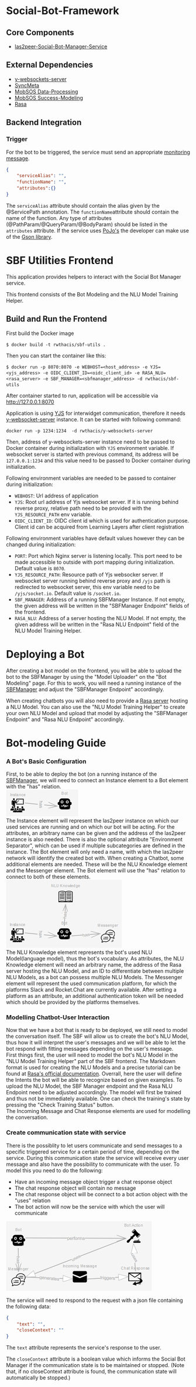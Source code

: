 # Social-Bot-Framework


Core Components
--------
* [las2peer-Social-Bot-Manager-Service](https://github.com/rwth-acis/las2peer-Social-Bot-Manager-Service)

External Dependencies
--------
* [y-websockets-server](https://github.com/y-js/y-websockets-server)
* [SyncMeta](https://github.com/rwth-acis/syncmeta)
* [MobSOS Data-Processing](https://github.com/rwth-acis/mobsos-data-processing)
* [MobSOS Success-Modeling](https://github.com/rwth-acis/mobsos-success-modeling)
* [Rasa](https://github.com/RasaHQ/rasa.git)

Backend Integration
--------
### Trigger
For the bot to be triggered, the service must send an appropriate [monitoring message](https://github.com/rwth-acis/mobsos-data-processing/wiki/Manual#2-monitor-a-service).
```json
{
    "serviceAlias": "",
    "functionName": "",
    "attributes":{}
}
```
The `serviceAlias` attribute should contain the alias given by the @ServicePath annotation. 
The `functionName`attribute should contain the name of the function. 
Any type of attributes (@PathParam/@QueryParam/@BodyParam) should be listed in the `attributes` attribute.
If the service uses [PoJo's](https://en.wikipedia.org/wiki/Plain_old_Java_object) the developer can make use of the [Gson library](https://github.com/google/gson). 



# SBF Utilities Frontend

This application provides helpers to interact with the Social Bot Manager service.

This frontend consists of the Bot Modeling and the NLU Model Training Helper. 

## Build and Run the Frontend
First build the Docker image
```
$ docker build -t rwthacis/sbf-utils .
```

Then you can start the container like this:
```
$ docker run -p 8070:8070 -e WEBHOST=<host_address> -e YJS=<yjs_address> -e OIDC_CLIENT_ID=<oidc_client_id> -e RASA_NLU=<rasa_server> -e SBF_MANAGER=<sbfmanager_address> -d rwthacis/sbf-utils
```
After container started to run, application will be accessible via http://127.0.0.1:8070

Application is using [YJS][yjs-github] for interwidget communication, therefore it needs [y-websocket-server][y-websocket-server] instance. 
It can be started with following command:
```
docker run -p 1234:1234  -d rwthacis/y-websockets-server
```
Then, address of y-websockets-server instance need to be passed to Docker container during initialization with `YJS` environment variable. If websocket server is started with previous command, its address will be `127.0.0.1:1234` and this value need to be passed to Docker container during initialization.


Following environment variables are needed to be passed to container during initialization:

* `WEBHOST`: Url address of application
* `YJS`: Root url address of Yjs websocket server. If it is running behind reverse proxy, relative path need to be provided with the `YJS_RESOURCE_PATH` env variable.
* `OIDC_CLIENT_ID`: OIDC client id which is used for authentication purpose. Client id can be acquired from Learning Layers after client registration

Following environment variables have default values however they can be changed during initialization:

* `PORT`: Port which Nginx server is listening locally. This port need to be made accessible to outside with port mapping during initialization. Default value is `8070`.
* `YJS_RESOURCE_PATH`: Resource path of Yjs websocker server. If websocket server running behind reverse proxy and `/yjs` path is redirected to websocket server, this env variable need to be `/yjs/socket.io`. Default value is `/socket.io`.
* `SBF_MANAGER`: Address of a running SBFManager Instance. If not empty, the given address will be written in the "SBFManager Endpoint" fields of the frontend.
* `RASA_NLU`: Address of a server hosting the NLU Model. If not empty, the given address will be written in the "Rasa NLU Endpoint" field of the NLU Model Training Helper.

[yjs-github]: https://github.com/yjs/yjs
[y-websocket-server]: https://github.com/y-js/y-websockets-server

# Deploying a Bot
After creating a bot model on the frontend, you will be able to upload the bot to the SBFManager by using the "Model Uploader" on the "Bot Modeling" page. For this to work, you will need a running instance of the [SBFManager](https://github.com/rwth-acis/las2peer-Social-Bot-Manager-Service) and adjust the "SBFManager Endpoint" accordingly. 

When creating chatbots you will also need to provide a [Rasa server](https://github.com/RasaHQ/rasa.git) hosting a NLU Model. You can also use the "NLU Model Training Helper" to create your own NLU Model and upload that model by adjusting the "SBFManager Endpoint" and "Rasa NLU Endpoint" accordingly.

# Bot-modeling Guide
### A Bot's Basic Configuration
First, to be able to deploy the bot (on a running instance of the [SBFManager](https://github.com/rwth-acis/las2peer-Social-Bot-Manager-Service), we will need to connect an Instance element to a Bot element with the "has" relation.   
![BotBasicConfiguration](READMEImages/BotBasicConfiguration.png)  
The Instance element will represent the las2peer instance on which our used services are running and on which our bot will be acting. For the attributes, an arbitrary name can be given and the address of the las2peer instance is also needed. There is also the optional attribute "Environment Separator", which can be used if multiple subcategories are defined in the instance. The Bot element will only need a name, with which the las2peer network will identify the created bot with.
When creating a Chatbot, some additional elements are needed. These will be the NLU Knowledge element and the Messenger element. The Bot element will use the "has" relation to connect to both of these elements.   
![ChatbotBasicConfiguration](READMEImages/ChatbotBasicConfiguration.png)   
The NLU Knowledge element represents the bot's used NLU Model(language model), thus the bot's vocabulary. As attributes, the NLU Knowledge element will need an arbitrary name, the address of the Rasa server hosting the NLU Model, and an ID to differentiate between multiple NLU Models, as a bot can possess multiple NLU Models. The Messenger element will represent the used communication platform, for which the platforms Slack and Rocket.Chat are currently available. After setting a platform as an attribute, an additional authentication token will be needed which should be provided by the platforms themselves.
### Modelling Chatbot-User Interaction
Now that we have a bot that is ready to be deployed, we still need to model the conversation itself. The SBF will allow us to create the bot's NLU Model, thus how it will interpret the user's messages and we will be able to let the bot respond with fitting messages depending on the user's message.  
First things first, the user will need to model the bot's NLU Model in the "NLU Model Training Helper" part of the SBF frontend. The Markdown format is used for creating the NLU Models and a precise tutorial can be found at [Rasa's official documentation](https://legacy-docs-v1.rasa.com/nlu/training-data-format/). Overrall, here the user will define the Intents the bot will be able to recognize based on given examples. To upload the NLU Model, the SBF Manager endpoint and the Rasa NLU Endpoint need to be adjusted accordingly. The model will first be trained and thus not be immediately available. One can check the training's state by pressing the "Check Training Status" button.    
The Incoming Message and Chat Response elements are used for modelling the conversation.  

### Create communication state with service
There is the possiblity to let users communicate and send messages to a specific triggered service for a certain period of time, depending on the service.
During this communication state the service will receive every user message and also have the possibility to communicate with the user. 
To model this you need to do the following:
- Have an incoming message object trigger a chat response object
- The chat response object will contain no message 
- The chat response object will be connect to a bot action object with the "uses" relation
- The bot action will now be the service with which the user will communicate

![communicationstate](READMEImages/communicationState.png)

The service will need to respond to the request with a json file containing the following data: 
```json
{
    "text": "",
    "closeContext": ""
}
```
The `text` attribute represents the service's response to the user.

The `closeContext` attribute is a boolean value which informs the Social Bot Manager if the communication state is to be maintained or stopped. (Note that, if no closeContext attribute is found, the communication state will automatically be stopped.)

